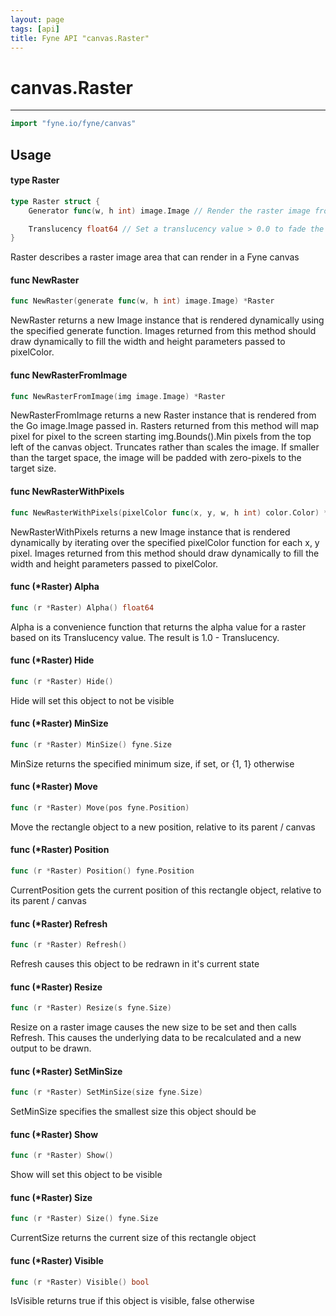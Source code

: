 ```yaml
---
layout: page
tags: [api]
title: Fyne API "canvas.Raster"
---
```


# canvas.Raster
---
```go
import "fyne.io/fyne/canvas"
```

## Usage

#### type Raster

```go
type Raster struct {
	Generator func(w, h int) image.Image // Render the raster image from code

	Translucency float64 // Set a translucency value > 0.0 to fade the raster
}
```

Raster describes a raster image area that can render in a Fyne canvas

#### func  NewRaster

```go
func NewRaster(generate func(w, h int) image.Image) *Raster
```
NewRaster returns a new Image instance that is rendered dynamically using the specified generate function. Images returned from this method should draw dynamically to fill the width and height parameters passed to pixelColor.

#### func  NewRasterFromImage

```go
func NewRasterFromImage(img image.Image) *Raster
```
NewRasterFromImage returns a new Raster instance that is rendered from the Go image.Image passed in. Rasters returned from this method will map pixel for pixel to the screen starting img.Bounds().Min pixels from the top left of the canvas object. Truncates rather than scales the image. If smaller than the target space, the image will be padded with zero-pixels to the target size.

#### func  NewRasterWithPixels

```go
func NewRasterWithPixels(pixelColor func(x, y, w, h int) color.Color) *Raster
```
NewRasterWithPixels returns a new Image instance that is rendered dynamically by iterating over the specified pixelColor function for each x, y pixel. Images returned from this method should draw dynamically to fill the width and height parameters passed to pixelColor.

#### func (*Raster) Alpha

```go
func (r *Raster) Alpha() float64
```
Alpha is a convenience function that returns the alpha value for a raster based on its Translucency value. The result is 1.0 - Translucency.

#### func (*Raster) Hide

```go
func (r *Raster) Hide()
```
Hide will set this object to not be visible

#### func (*Raster) MinSize

```go
func (r *Raster) MinSize() fyne.Size
```
MinSize returns the specified minimum size, if set, or {1, 1} otherwise

#### func (*Raster) Move

```go
func (r *Raster) Move(pos fyne.Position)
```
Move the rectangle object to a new position, relative to its parent / canvas

#### func (*Raster) Position

```go
func (r *Raster) Position() fyne.Position
```
CurrentPosition gets the current position of this rectangle object, relative to its parent / canvas

#### func (*Raster) Refresh

```go
func (r *Raster) Refresh()
```
Refresh causes this object to be redrawn in it's current state

#### func (*Raster) Resize

```go
func (r *Raster) Resize(s fyne.Size)
```
Resize on a raster image causes the new size to be set and then calls Refresh. This causes the underlying data to be recalculated and a new output to be drawn.

#### func (*Raster) SetMinSize

```go
func (r *Raster) SetMinSize(size fyne.Size)
```
SetMinSize specifies the smallest size this object should be

#### func (*Raster) Show

```go
func (r *Raster) Show()
```
Show will set this object to be visible

#### func (*Raster) Size

```go
func (r *Raster) Size() fyne.Size
```
CurrentSize returns the current size of this rectangle object

#### func (*Raster) Visible

```go
func (r *Raster) Visible() bool
```
IsVisible returns true if this object is visible, false otherwise
